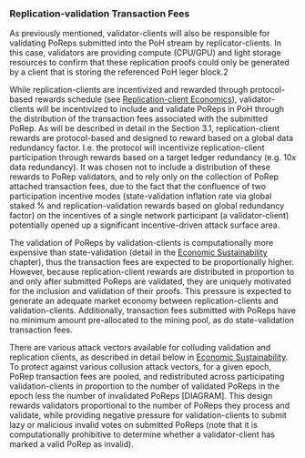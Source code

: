 ### Replication-validation Transaction Fees

As previously mentioned, validator-clients will also be responsible for validating PoReps submitted into the PoH stream by replicator-clients. In this case, validators are providing compute (CPU/GPU) and light storage resources to confirm that these replication proofs could only be generated by a client that is storing the referenced PoH leger block.2

While replication-clients are incentivized and rewarded through protocol-based rewards schedule (see [Replication-client Economics](ed_replication_client_economics.md)), validator-clients will be incentivized to include and validate PoReps in PoH through the distribution of the transaction fees associated with the submitted PoRep. As will be described in detail in the Section 3.1, replication-client rewards are protocol-based and designed to reward based on a global data redundancy factor. I.e. the protocol will incentivize replication-client participation through rewards based on a target ledger redundancy (e.g. 10x data redundancy). It was chosen not to include a distribution of these rewards to PoRep validators, and to rely only on the collection of PoRep attached transaction fees, due to the fact that the confluence of two participation incentive modes (state-validation inflation rate via global staked % and replication-validation rewards based on global redundancy factor) on the incentives of a single network participant (a validator-client) potentially opened up a significant incentive-driven attack surface area.

The validation of PoReps by validation-clients is computationally more expensive than state-validation (detail in the [Economic Sustainability](ed_economic_sustainability.md) chapter), thus the transaction fees are expected to be proportionally higher. However, because replication-client rewards are distributed in proportion to and only after submitted PoReps are validated, they are uniquely motivated for the inclusion and validation of their proofs. This pressure is expected to generate an adequate market economy between replication-clients and validation-clients. Additionally, transaction fees submitted with PoReps have no minimum amount pre-allocated to the mining pool, as do state-validation transaction fees.

There are various attack vectors available for colluding validation and replication clients, as described in detail below in [Economic Sustainability](ed_economic_sustainability). To protect against various collusion attack vectors, for a given epoch, PoRep transaction fees are pooled, and redistributed across participating validation-clients in proportion to the number of validated PoReps in the epoch less the number of invalidated PoReps [DIAGRAM]. This design rewards validators proportional to the number of PoReps they process and validate, while providing negative pressure for validation-clients to submit lazy or malicious invalid votes on submitted PoReps (note that it is computationally prohibitive to determine whether a validator-client has marked a valid PoRep as invalid).
